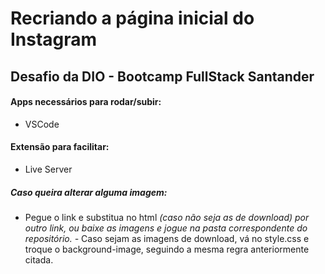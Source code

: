 # Recriando a página inicial do Instagram

## Desafio da DIO - Bootcamp FullStack Santander

#### Apps necessários para rodar/subir:
- VSCode

#### Extensão para facilitar:
- Live Server

##### Caso queira alterar alguma imagem:
- Pegue o link e substitua no html *(caso não seja as de download) por outro link, ou baixe as imagens e jogue na pasta correspondente do repositório.
-* Caso sejam as imagens de download, vá no style.css e troque o background-image, seguindo a mesma regra anteriormente citada.
